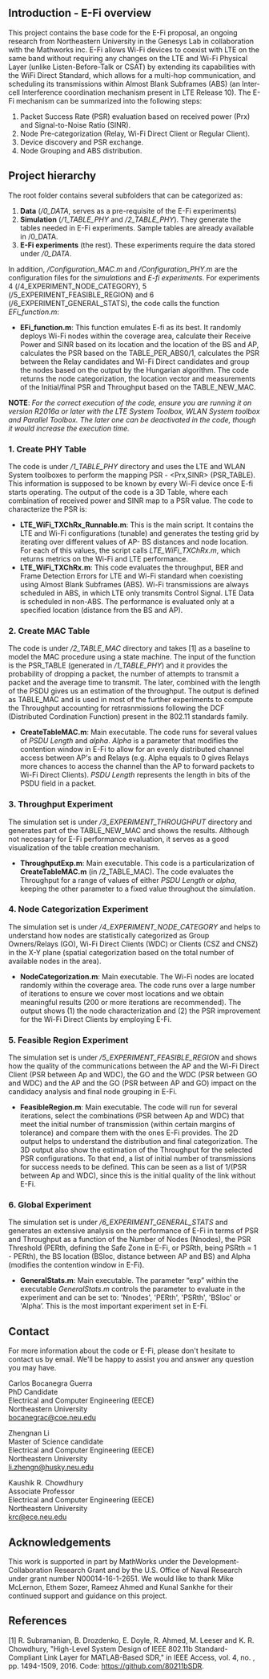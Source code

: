 ## Introduction - E-Fi overview
This project contains the base code for the E-Fi proposal, an ongoing research from Northeastern University in the Genesys Lab in collaboration with the Mathworks inc. E-Fi allows Wi-Fi devices to coexist with LTE on the same band without requiring any changes on the LTE and Wi-Fi Physical Layer (unlike Listen-Before-Talk or CSAT) by extending its capabilities with the WiFi Direct Standard, which allows for a multi-hop communication, and scheduling its transmissions within Almost Blank Subframes (ABS) (an Inter-cell Interference coordination mechanism present in LTE Release 10). The E-Fi mechanism can be summarized into the following steps:

1. Packet Success Rate (PSR) evaluation based on received power (Prx) and Signal-to-Noise Ratio (SINR).
2. Node Pre-categorization (Relay, Wi-Fi Direct Client or Regular Client).
3. Device discovery and PSR exchange.
4. Node Grouping and ABS distribution.

## Project hierarchy

The root folder contains several subfolders that can be categorized as:

1. **Data** (*/0_DATA*, serves as a pre-requisite of the E-Fi experiments)
2. **Simulation** (*/1_TABLE_PHY* and */2_TABLE_PHY*). They generate the tables needed in E-Fi experiments. Sample tables are already available in /0_DATA.
3. **E-Fi experiments** (the rest). These experiments require the data stored under */0_DATA*.

In addition, */Configuration_MAC.m* and */Configuration_PHY.m* are the configuration files for the *simulations* and *E-fi experiments*.  For experiments 4 (/4_EXPERIMENT_NODE_CATEGORY), 5 (/5_EXPERIMENT_FEASIBLE_REGION) and 6 (/6_EXPERIMENT_GENERAL_STATS), the code calls the function *EFi_function.m*:

- **EFi_function.m**: This function emulates E-fi as its best. It randomly deploys Wi-Fi nodes within the coverage area, calculate their Receive Power and SINR based on its location and the location of the BS and AP, calculates the PSR based on the TABLE_PER_ABS0/1, calculates the PSR between the Relay candidates and Wi-Fi Direct candidates and group the nodes based on the output by the Hungarian algorithm. The code returns the node categorization, the location vector and measurements of the Initial/final PSR and Throughput based on the TABLE_NEW_MAC.

**NOTE**: *For the correct execution of the code, ensure you are running it on version R2016a or later with the LTE System Toolbox, WLAN System toolbox and Parallel Toolbox. The later one can be deactivated in the code, though it would increase the execution time.*

### 1. Create PHY Table
The code is under */1_TABLE_PHY* directory and uses the LTE and WLAN System toolboxes to perform the mapping PSR - <Prx,SINR> (PSR_TABLE). This information is supposed to be known by every Wi-Fi device once E-fi starts operating. The output of the code is a 3D Table, where each combination of received power and SINR map to a PSR value. The code to characterize the PSR is:

- **LTE_WiFi_TXChRx_Runnable.m**: This is the main script. It contains the LTE and Wi-Fi configurations (tunable) and generates the testing grid by iterating over different values of AP- BS distances and node location. For each of this values, the script calls *LTE_WiFi_TXChRx.m*, which returns metrics on the Wi-Fi and LTE performance.
- **LTE_WiFi_TXChRx.m**: This code evaluates the throughput, BER and Frame Detection Errors for LTE and Wi-Fi standard when coexisting using Almost Blank Subframes (ABS). Wi-Fi transmissions are always scheduled in ABS, in which LTE only transmits Control Signal. LTE Data is scheduled in non-ABS. The performance is evaluated only at a specified location (distance from the BS and AP).

### 2. Create MAC Table
The code is under */2_TABLE_MAC* directory and takes [1] as a baseline to model the MAC procedure using a state machine. The input of the function is the PSR_TABLE (generated in */1_TABLE_PHY*) and it provides the probability of dropping a packet, the number of attempts to transmit a packet and the average time to transmit. The later, combined with the length of the PSDU gives us an estimation of the throughput. The output is defined as TABLE_MAC and is used in most of the further experiments to compute the Throughput accounting for retrasnmissions following the DCF (Distributed Cordination Function) present in the 802.11 standards family.

- **CreateTableMAC.m**: Main executable. The code runs for several values of *PSDU Length* and *alpha*. *Alpha* is a parameter that modifies the contention window in E-Fi to allow for an evenly distributed channel access between AP's and Relays (e.g. Alpha equals to 0 gives Relays more chances to access the channel than the AP to forward packets to Wi-Fi Direct Clients). *PSDU Length* represents the length in bits of the PSDU field in a packet. 

### 3. Throughput Experiment
The simulation set is under */3_EXPERIMENT_THROUGHPUT* directory and generates part of the TABLE_NEW_MAC and shows the results. Although not necessary for E-Fi performance evaluation, it serves as a good visualization of the table creation mechanism.

- **ThroughputExp.m**: Main executable. This code is a particularization of **CreateTableMAC.m** (in /2_TABLE_MAC). The code evaluates the Throughput for a range of values of either *PSDU Length* or *alpha*, keeping the other parameter to a fixed value throughout the simulation.

### 4. Node Categorization Experiment
The simulation set is under */4_EXPERIMENT_NODE_CATEGORY* and helps to understand how nodes are statistically categorized as Group Owners/Relays (GO), Wi-Fi Direct Clients (WDC) or Clients (CSZ and CNSZ) in the X-Y plane (spatial categorization based on the total number of available nodes in the area). 

- **NodeCategorization.m**: Main executable. The Wi-Fi nodes are located randomly within the coverage area. The code runs over a large number of iterations to ensure we cover most locations and we obtain meaningful results (200 or more iterations are recommended). The output shows (1) the node characterization and (2) the PSR improvement for the Wi-Fi Direct Clients by employing E-Fi.

### 5. Feasible Region Experiment
The simulation set is under */5_EXPERIMENT_FEASIBLE_REGION* and shows how the quality of the communications between the AP and the Wi-Fi Direct Client (PSR between Ap and WDC), the GO and the WDC (PSR between GO and WDC) and the AP and the GO (PSR between AP and GO) impact on the candidacy analysis and final node grouping in E-Fi. 

- **FeasibleRegion.m**: Main executable. The code will run for several iterations, select the combinations (PSR between Ap and WDC) that meet the initial number of transmission (within certain margins of tolerance) and compare them with the ones E-Fi provides. The 2D output helps to understand the distribution and final categorization. The 3D output also show the estimation of the Throughput for the selected PSR configurations. To that end, a list of initial number of transmissions for success needs to be defined. This can be seen as a list of 1/(PSR between Ap and WDC), since this is the initial quality of the link without E-Fi.

### 6. Global Experiment
The simulation set is under */6_EXPERIMENT_GENERAL_STATS* and generates an extensive analysis on the performance of E-Fi in terms of PSR and Throughput as a function of the Number of Nodes (Nnodes), the PSR Threshold (PERth, defining the Safe Zone in E-Fi, or PSRth, being PSRth = 1 - PERth), the BS location (BSloc, distance between AP and BS) and Alpha (modifies the contention window in E-Fi). 

- **GeneralStats.m**: Main executable. The parameter “exp” within the executable *GeneralStats.m* controls the parameter to evaluate in the experiment and can be set to: 'Nnodes', 'PERth', 'PSRth', 'BSloc' or 'Alpha’. This is the most important experiment set in E-Fi.

## Contact

For more information about the code or E-Fi, please don't hesitate to contact us by email. We'll be happy to assist you and answer any question you may have.

Carlos Bocanegra Guerra  
PhD Candidate  
Electrical and Computer Engineering (EECE)  
Northeastern University  
bocanegrac@coe.neu.edu

Zhengnan Li  
Master of Science candidate  
Electrical and Computer Engineering (EECE)  
Northeastern University  
li.zhengn@husky.neu.edu  

Kaushik R. Chowdhury  
Associate Professor  
Electrical and Computer Engineering (EECE)  
Northeastern University  
krc@ece.neu.edu

## Acknowledgements

This work is supported in part by MathWorks under the Development-Collaboration Research Grant and by the U.S. Office of Naval Research under grant number N00014-16-1-2651. We would like to thank Mike McLernon, Ethem Sozer, Rameez Ahmed and Kunal Sankhe for their continued support and guidance on this project.

## References

[1] R. Subramanian, B. Drozdenko, E. Doyle, R. Ahmed, M. Leeser and K. R. Chowdhury, "High-Level System Design of IEEE 802.11b Standard-Compliant Link Layer for MATLAB-Based SDR," in IEEE Access, vol. 4, no. , pp. 1494-1509, 2016.
Code:  https://github.com/80211bSDR. 